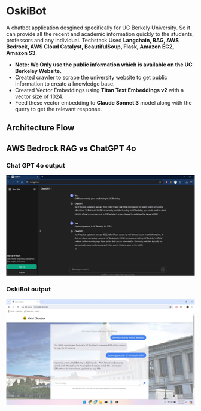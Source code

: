 # OskiBot

A chatbot application desgined specifically for UC Berkely University. So it can provide all the recent and academic information quickly to the students, professors and any individual.
Techstack Used **Langchain, RAG, AWS Bedrock, AWS Cloud Catalyst, BeautifulSoup, Flask, Amazon EC2, Amazon S3**.

+ **Note: We Only use the public information which is available on the UC Berkeley Website.**
+ Created crawler to scrape the university website to get public information to create a knowledge base.
+ Created Vector Embeddings using **Titan Text Embeddings v2** with a vector size of 1024.
+ Feed these vector embedding to **Claude Sonnet 3** model along with the query to get the relevant response.

## Architecture Flow


## AWS Bedrock RAG vs ChatGPT 4o 

### Chat GPT 4o output
![Chat GPT Output](https://github.com/AvinashSaxena777/OskiBot/blob/main/demos/Chatgpt-Output-demo1.jpg)

### OskiBot output
![Oski Chatbot Output](https://github.com/AvinashSaxena777/OskiBot/blob/main/demos/OskiBot-Demo1.jpeg)

